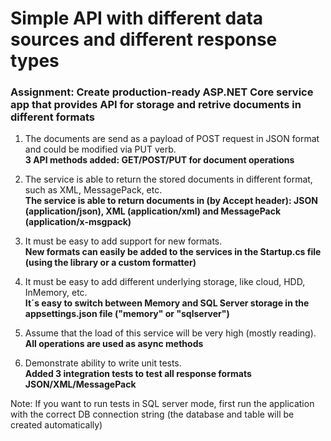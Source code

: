 # Simple API with different data sources and different response types

### Assignment: Create production-ready ASP.NET Core service app that provides API for storage and retrive documents in different formats

1. The documents are send as a payload of POST request in JSON format and could be modified via PUT verb. \
**3 API methods added: GET/POST/PUT for document operations**

2. The service is able to return the stored documents in different format, such as XML, MessagePack, etc. \
**The service is able to return documents in (by Accept header): JSON (application/json), XML (application/xml) and MessagePack (application/x-msgpack)**

3. It must be easy to add support for new formats. \
**New formats can easily be added to the services in the Startup.cs file (using the library or a custom formatter)**

4. It must be easy to add different underlying storage, like cloud, HDD, InMemory, etc. \
**It´s easy to switch between Memory and SQL Server storage in the appsettings.json file ("memory" or "sqlserver")**

5. Assume that the load of this service will be very high (mostly reading). \
**All operations are used as async methods**

6. Demonstrate ability to write unit tests. \
**Added 3 integration tests to test all response formats JSON/XML/MessagePack**

[//]: # 
Note: If you want to run tests in SQL server mode, first run the application with the correct DB connection string (the database and table will be created automatically)
